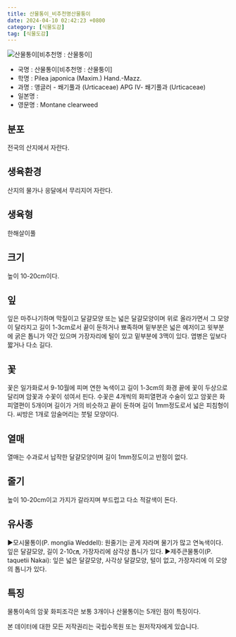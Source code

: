 ```yaml
---
title: 산물통이_비추천명산물퉁이
date: 2024-04-10 02:42:23 +0800
category: [식물도감]
tag: [식물도감]
---
```




![산물통이[비추천명 : 산물퉁이]](/fileUpload/plants/basic/Urticaceae/Pilea/15436/1_th2.JPG)
- 국명 : 산물통이[비추천명 : 산물퉁이]
- 학명 : Pilea japonica (Maxim.) Hand.-Mazz.
- 과명 : 앵글러 - 쐐기풀과 (Urticaceae) APG Ⅳ- 쐐기풀과 (Urticaceae)
- 일본명 : 
- 영문명 : Montane clearweed


## 분포
전국의 산지에서 자란다.
## 생육환경
산지의 물가나 응달에서 무리지어 자란다.
## 생육형
한해살이풀
## 크기
높이 10-20cm이다.
## 잎
잎은 마주나기하며 막질이고 달걀모양 또는 넓은 달걀모양이며 위로 올라가면서 그 모양이 달라지고 길이 1-3cm로서 끝이 둔하거나 뾰족하며 밑부분은 넓은 예저이고 윗부분에 굵은 톱니가 약간 있으며 가장자리에 털이 있고 밑부분에 3맥이 있다. 엽병은 잎보다 짧거나 다소 길다.
## 꽃
꽃은 일가화로서 9-10월에 피며 연한 녹색이고 길이 1-3cm의 화경 끝에 꽃이 두상으로 달리며 암꽃과 수꽃이 섞여서 핀다. 수꽃은 4개씩의 화피열편과 수술이 있고 암꽃은 화피열편이 5개이며 길이가 거의 비슷하고 끝이 둔하며 길이 1mm정도로서 넓은 피침형이다. 씨방은 1개로 암술머리는 붓털 모양이다.
## 열매
열매는 수과로서 납작한 달걀모양이며 길이 1mm정도이고 반점이 없다.
## 줄기
높이 10-20cm이고 가지가 갈라지며 부드럽고 다소 적갈색이 돈다.
## 유사종
▶모시물통이(P. monglia Weddell): 원줄기는 곧게 자라며 물기가 많고 연녹색이다. 잎은 달걀모양, 길이 2-10㎝, 가장자리에 삼각상 톱니가 있다. ▶제주큰물통이(P. taquetii Nakai): 잎은 넓은 달걀모양, 사각상 달걀모양, 털이 없고, 가장자리에 이 모양의 톱니가 있다.
## 특징
물통이속의 암꽃 화피조각은 보통 3개이나 산물통이는 5개인 점이 특징이다.






본 데이터에 대한 모든 저작권리는 국립수목원 또는 원저작자에게 있습니다.
